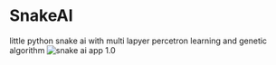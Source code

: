 # SnakeAI
little python snake ai with multi lapyer percetron learning and genetic algorithm
![snake ai app 1.0](http://logilutions.de/files/snakeai1.png)
